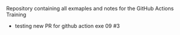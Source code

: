 Repository containing all exmaples and notes for the GitHub Actions Training

- testing new PR for github action exe 09 #3
